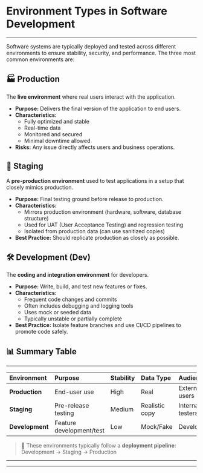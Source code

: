# Environment Types in Software Development
***
Software systems are typically deployed and tested across different environments to ensure stability, security, and performance. The three most common environments are:

## 🏭 Production
The **live environment** where real users interact with the application.

*   **Purpose:** Delivers the final version of the application to end users.
*   **Characteristics:**
    *   Fully optimized and stable
    *   Real-time data
    *   Monitored and secured
    *   Minimal downtime allowed
*   **Risks:** Any issue directly affects users and business operations.

## 🧪 Staging
A **pre-production environment** used to test applications in a setup that closely mimics production.

*   **Purpose:** Final testing ground before release to production.
*   **Characteristics:**
    *   Mirrors production environment (hardware, software, database structure)
    *   Used for UAT (User Acceptance Testing) and regression testing
    *   Isolated from production data (can use sanitized copies)
*   **Best Practice:** Should replicate production as closely as possible.

## 🛠️ Development (Dev)
The **coding and integration environment** for developers.

*   **Purpose:** Write, build, and test new features or fixes.
*   **Characteristics:**
    *   Frequent code changes and commits
    *   Often includes debugging and logging tools
    *   Uses mock or seeded data
    *   Typically unstable or partially complete
*   **Best Practice:** Isolate feature branches and use CI/CD pipelines to promote code safely.

## 📊 Summary Table
***

| Environment     | Purpose                  | Stability | Data Type      | Audience         |
| :-------------- | :----------------------- | :-------- | :------------- | :--------------- |
| **Production**  | End-user use             | High      | Real           | External users   |
| **Staging**     | Pre-release testing      | Medium    | Realistic copy | Internal testers |
| **Development** | Feature development/test | Low       | Mock/Fake      | Developers       |

> 📝 These environments typically follow a **deployment pipeline**:
> Development → Staging → Production

---
---
